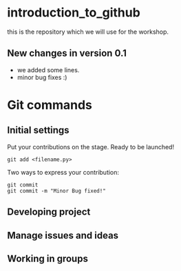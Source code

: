 # introduction_to_github
this is the repository which we will use for the workshop.

## New changes in version 0.1
- we added some lines.
- minor bug fixes :)

# Git commands

## Initial settings
Put your contributions on the stage. Ready to be launched!
```
git add <filename.py>
```

Two ways to express your contribution:
```
git commit
git commit -m "Minor Bug fixed!"
```
## Developing project

## Manage issues and ideas

## Working in groups
